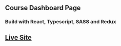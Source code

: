 ## Course Dashboard Page

### Build with React, Typescript, SASS and Redux

## [Live Site](https://course-dashboard.netlify.app/)
